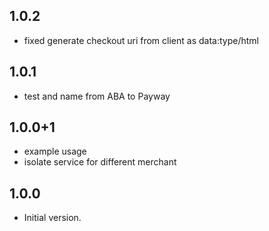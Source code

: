 ## 1.0.2

- fixed generate checkout uri from client as data:type/html

## 1.0.1

- test and name from ABA to Payway

## 1.0.0+1

- example usage
- isolate service for different merchant

## 1.0.0

- Initial version.
